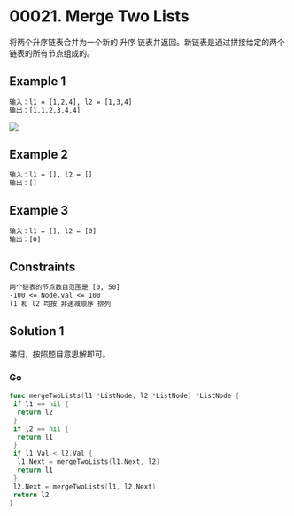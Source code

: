 # 00021. Merge Two Lists

将两个升序链表合并为一个新的 升序 链表并返回。新链表是通过拼接给定的两个链表的所有节点组成的。

## Example 1

```txt
输入：l1 = [1,2,4], l2 = [1,3,4]
输出：[1,1,2,3,4,4]
```

![](https://gitee.com/geekhall/pic/raw/main/img/leetcode_00021.png)

## Example 2

```txt
输入：l1 = [], l2 = []
输出：[]
```

## Example 3

```txt
输入：l1 = [], l2 = [0]
输出：[0]
```

## Constraints

```txt
两个链表的节点数目范围是 [0, 50]
-100 <= Node.val <= 100
l1 和 l2 均按 非递减顺序 排列
```

## Solution 1

递归，按照题目意思解即可。

### Go

```go
func mergeTwoLists(l1 *ListNode, l2 *ListNode) *ListNode {
 if l1 == nil {
  return l2
 }
 if l2 == nil {
  return l1
 }
 if l1.Val < l2.Val {
  l1.Next = mergeTwoLists(l1.Next, l2)
  return l1
 }
 l2.Next = mergeTwoLists(l1, l2.Next)
 return l2
}
```

